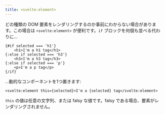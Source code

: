 ```yaml
---
title: <svelte:element>
---
```


どの種類の DOM 要素をレンダリングするのか事前にわからない場合があります。この場合は `<svelte:element>` が便利です。`if` ブロックを何個も並べる代わりに…

```svelte
{#if selected === 'h1'}
	<h1>I'm a h1 tag</h1>
{:else if selected === 'h3'}
	<h3>I'm a h3 tag</h3>
{:else if selected === 'p'}
	<p>I'm a p tag</p>
{/if}
```

…動的なコンポーネントを1つ置きます:

```svelte
<svelte:element this={selected}>I'm a {selected} tag</svelte:element>
```

`this` の値は任意の文字列、または falsy な値です。falsy である場合、要素がレンダリングされません。
